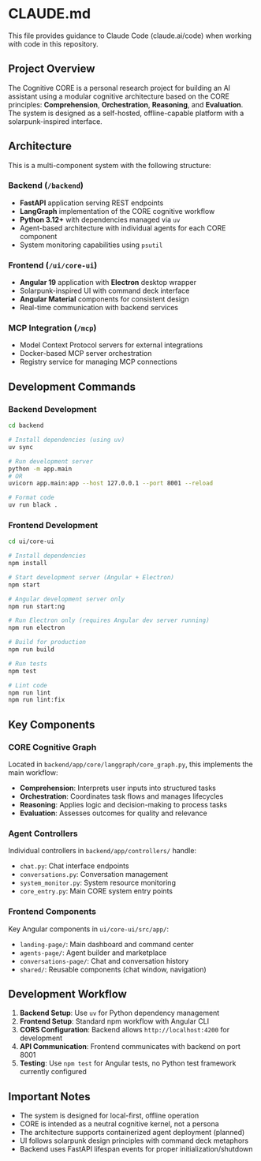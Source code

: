 # CLAUDE.md

This file provides guidance to Claude Code (claude.ai/code) when working with code in this repository.

## Project Overview

The Cognitive CORE is a personal research project for building an AI assistant using a modular cognitive architecture based on the CORE principles: **Comprehension**, **Orchestration**, **Reasoning**, and **Evaluation**. The system is designed as a self-hosted, offline-capable platform with a solarpunk-inspired interface.

## Architecture

This is a multi-component system with the following structure:

### Backend (`/backend`)
- **FastAPI** application serving REST endpoints
- **LangGraph** implementation of the CORE cognitive workflow
- **Python 3.12+** with dependencies managed via `uv`
- Agent-based architecture with individual agents for each CORE component
- System monitoring capabilities using `psutil`

### Frontend (`/ui/core-ui`)
- **Angular 19** application with **Electron** desktop wrapper
- Solarpunk-inspired UI with command deck interface
- **Angular Material** components for consistent design
- Real-time communication with backend services

### MCP Integration (`/mcp`)
- Model Context Protocol servers for external integrations
- Docker-based MCP server orchestration
- Registry service for managing MCP connections

## Development Commands

### Backend Development
```bash
cd backend

# Install dependencies (using uv)
uv sync

# Run development server
python -m app.main
# OR
uvicorn app.main:app --host 127.0.0.1 --port 8001 --reload

# Format code
uv run black .
```

### Frontend Development
```bash
cd ui/core-ui

# Install dependencies
npm install

# Start development server (Angular + Electron)
npm start

# Angular development server only
npm run start:ng

# Run Electron only (requires Angular dev server running)
npm run electron

# Build for production
npm run build

# Run tests
npm test

# Lint code
npm run lint
npm run lint:fix
```

## Key Components

### CORE Cognitive Graph
Located in `backend/app/core/langgraph/core_graph.py`, this implements the main workflow:
- **Comprehension**: Interprets user inputs into structured tasks
- **Orchestration**: Coordinates task flows and manages lifecycles  
- **Reasoning**: Applies logic and decision-making to process tasks
- **Evaluation**: Assesses outcomes for quality and relevance

### Agent Controllers
Individual controllers in `backend/app/controllers/` handle:
- `chat.py`: Chat interface endpoints
- `conversations.py`: Conversation management
- `system_monitor.py`: System resource monitoring
- `core_entry.py`: Main CORE system entry points

### Frontend Components
Key Angular components in `ui/core-ui/src/app/`:
- `landing-page/`: Main dashboard and command center
- `agents-page/`: Agent builder and marketplace
- `conversations-page/`: Chat and conversation history
- `shared/`: Reusable components (chat window, navigation)

## Development Workflow

1. **Backend Setup**: Use `uv` for Python dependency management
2. **Frontend Setup**: Standard npm workflow with Angular CLI
3. **CORS Configuration**: Backend allows `http://localhost:4200` for development
4. **API Communication**: Frontend communicates with backend on port 8001
5. **Testing**: Use `npm test` for Angular tests, no Python test framework currently configured

## Important Notes

- The system is designed for local-first, offline operation
- CORE is intended as a neutral cognitive kernel, not a persona
- The architecture supports containerized agent deployment (planned)
- UI follows solarpunk design principles with command deck metaphors
- Backend uses FastAPI lifespan events for proper initialization/shutdown